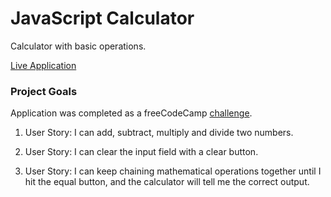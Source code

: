 # JavaScript Calculator

Calculator with basic operations.

[Live Application](https://javascript-calculator-dlzl.surge.sh)

### Project Goals

Application was completed as a freeCodeCamp [challenge](https://www.freecodecamp.org/challenges/build-a-javascript-calculator).

1. User Story: I can add, subtract, multiply and divide two numbers.

2. User Story: I can clear the input field with a clear button.

3. User Story: I can keep chaining mathematical operations together until I hit the equal button, and the calculator will tell me the correct output.
